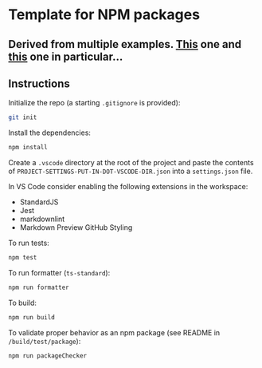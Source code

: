 # Template for NPM packages

## Derived from multiple examples. [This](https://snyk.io/blog/best-practices-create-modern-npm-package/) one and [this](https://evertpot.com/universal-commonjs-esm-typescript-packages/) one in particular...

## Instructions

Initialize the repo (a starting `.gitignore` is provided):

```bash
git init
```

Install the dependencies:

```bash
npm install
```

Create a `.vscode` directory at the root of the project and paste the contents of `PROJECT-SETTINGS-PUT-IN-DOT-VSCODE-DIR.json` into a `settings.json` file.

In VS Code consider enabling the following extensions in the workspace:

- StandardJS
- Jest
- markdownlint
- Markdown Preview GitHub Styling

To run tests:

```bash
npm test
```

To run formatter (`ts-standard`):

```bash
npm run formatter
```

To build:

```bash
npm run build
```

To validate proper behavior as an npm package (see README in `/build/test/package`):

```bash
npm run packageChecker
```
